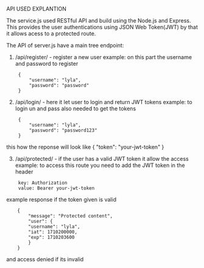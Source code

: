 
API USED EXPLANTION 

The service.js used RESTful API and build using the Node.js and Express. 
This provides the user authentications using JSON Web Token(JWT) by that it allows acess to a protected route.

The API of server.js have a main tree endpoint:
1. /api/register/ - register a new user
example: on this part the username and password to register

        {
            "username": "lyla",
            "password": "password"
        }

2. /api/login/ - here it let user to login and return JWT tokens
example: to login un and pass also needed to get the tokens

        {
            "username": "lyla",
            "password": "password123"
        }

this how the reponse will look like
        {
             "token": "your-jwt-token"
        }

3. /api/protected/ - if the user has a valid JWT token it allow the access
example: to access this route you need to add the JWT token in the header
    
        key: Authorization
        value: Bearer your-jwt-token

example response if the token given is valid 
        
        {
            "message": "Protected content",
            "user": {
            "username": "lyla",
            "iat": 1710200000,
            "exp": 1710203600
            }
        }

and access denied if its invalid





